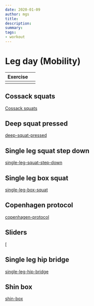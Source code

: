 ```yaml
---
date: 2020-01-09
author: mgs
title: 
description: 
summary: 
tags: 
- workout
---
```

# Leg day (Mobility)
|Exercise |  |
|--|--|
|  |  |

## Cossack squats
[Cossack squats](/cossack-squats)
## Deep squat pressed
[deep-squat-pressed](/deep-squat-pressed)
## Single leg squat step down
[single-leg-squat-step-down](/single-leg-squat-step-down)
## Single leg box squat
[single-leg-box-squat](/single-leg-box-squat)
## Copenhagen protocol
[copenhagen-protocol](/copenhagen-protocol)
## Sliders
[
## Single leg hip bridge
[single-leg-hip-bridge](/single-leg-hip-bridge)
## Shin box
[shin-box](/shin-box)

<!--stackedit_data:
eyJoaXN0b3J5IjpbLTQ5MjY4MzIyLC0xNTk3NTE0NDk5LC05Nz
AxMzQ1ODQsMTY2NDgxNzgyMl19
-->